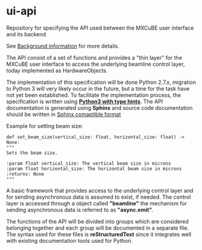 # ui-api
Repository for specifying the API used between the MXCuBE user interface and its backend

See [Background information](https://github.com/mxcube/HardwareRepository/issues/139) for more details.

The API consist of a set of functions and provides a "thin layer" for the MXCuBE user interface to access the underlying beamline control layer, today implemented as HardwareObjects.

The implementation of this specification will be done Python 2.7.x, migration to Python 3 will very likely occur in the future, but a time for the task have not yet been established. To facilitate the implementation process, the specification is written using __[Python3 with type hints](https://docs.python.org/3/library/typing.html)__. The API documentation is generated using __Sphinx__ and source code documentation should be written in [Sphinx comaptible format](http://www.sphinx-doc.org/en/1.5.1/domains.html#the-python-domain)

Example for setting beam size:
```
def set_beam_size(vertical_size: float, horizontal_size: float) -> None:
"""
Sets the beam size.

:param float vertical_size: The vertical beam size in microns
:param float horizontal_size: The horizontal beam size in microns
:returns: None
"""
```
A basic framework that provides access to the underlying control layer and for sending asynchronous data is assumed to exist, if needed. The control layer is accessed through a object called __"beamline"__ the mechanism for sending asynchronous data is referred to as __"async.emit"__.

The functions of the API will be divided into groups which are considered belonging together and each group will be documented in a separate file. The syntax used for these files is __reStructuredText__ since it integrates well with existing documentation tools used for Python.
